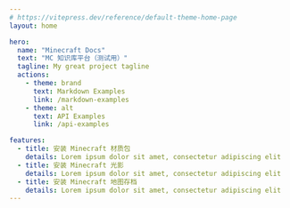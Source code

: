 ```yaml
---
# https://vitepress.dev/reference/default-theme-home-page
layout: home

hero:
  name: "Minecraft Docs"
  text: "MC 知识库平台（测试用）"
  tagline: My great project tagline
  actions:
    - theme: brand
      text: Markdown Examples
      link: /markdown-examples
    - theme: alt
      text: API Examples
      link: /api-examples

features:
  - title: 安装 Minecraft 材质包
    details: Lorem ipsum dolor sit amet, consectetur adipiscing elit
  - title: 安装 Minecraft 光影
    details: Lorem ipsum dolor sit amet, consectetur adipiscing elit
  - title: 安装 Minecraft 地图存档
    details: Lorem ipsum dolor sit amet, consectetur adipiscing elit
---
```


